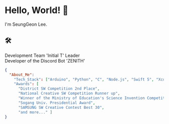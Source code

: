 # Hello, World! 👋
I'm SeungGeon Lee.

## 🛠️
Development Team 'Initial T' Leader\
Developer of the Discord Bot 'ZENITH'

```json
{
  "About_Me":
    "Tech_Stack": ["Arduino", "Python", "C", "Node.js", "Swift 5", "Xcode"] 
    "Awards": [
      "District SW Competition 2nd Place",
      "National Creative SW Competition Runner up",
      "Winner of the Ministry of Education's Science Invention Competition",
      "Sogang Univ. Presidential Award",
      "SAMSUNG SW Creative Contest Best 30",
      "and more..." ]
}
```
